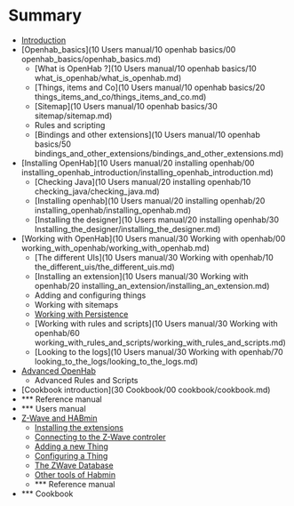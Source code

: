 # Summary

* [Introduction](README.md)
* [Openhab_basics](10 Users manual/10 openhab basics/00 openhab_basics/openhab_basics.md)
   * [What is OpenHab ?](10 Users manual/10 openhab basics/10 what_is_openhab/what_is_openhab.md)
   * [Things, items and Co](10 Users manual/10 openhab basics/20 things_items_and_co/things_items_and_co.md)
   * [Sitemap](10 Users manual/10 openhab basics/30 sitemap/sitemap.md)
   * Rules and scripting
   * [Bindings and other extensions](10 Users manual/10 openhab basics/50 bindings_and_other_extensions/bindings_and_other_extensions.md)
* [Installing OpenHab](10 Users manual/20 installing openhab/00 installing_openhab_introduction/installing_openhab_introduction.md)
   * [Checking Java](10 Users manual/20 installing openhab/10 checking_java/checking_java.md)
   * [Installing openhab](10 Users manual/20 installing openhab/20 installing_openhab/installing_openhab.md)
   * [Installing the designer](10 Users manual/20 installing openhab/30 Installing_the_designer/installing_the_designer.md)
* [Working with OpenHab](10 Users manual/30 Working with openhab/00 working_with_openhab/working_with_openhab.md)
   * [The different UIs](10 Users manual/30 Working with openhab/10 the_different_uis/the_different_uis.md)
   * [Installing an extension](10 Users manual/30 Working with openhab/20 installing_an_extension/installing_an_extension.md)
   * Adding and configuring things
   * Working with sitemaps
   * [Working with Persistence](working_with_persistence/working_with_persistence.md)
   * [Working with rules and scripts](10 Users manual/30 Working with openhab/60 working_with_rules_and_scripts/working_with_rules_and_scripts.md)
   * [Looking to the logs](10 Users manual/30 Working with openhab/70 looking_to_the_logs/looking_to_the_logs.md)
* [Advanced OpenHab](advanced_openhab.md)
   * Advanced Rules and Scripts
* [Cookbook introduction](30 Cookbook/00 cookbook/cookbook.md)
* *** Reference manual
* *** Users manual
* [Z-Wave and HABmin](z-wave_and_habadmin/z-wave_and_habadmin.md)
   * [Installing the extensions](Installing_the_extension/installing_the_extensions.md)
   * [Connecting to the Z-Wave controler](Connecting_to_the_z-wave_controler/connecting_to_the_z-wave_controler.md)
   * [Adding a new Thing](adding_a_new_thing/adding_a_new_thing.md)
   * [Configuring a Thing](Configuring_a_thing/configuring_a_thing.md)
   * [The ZWave Database](The_zwave_database/the_zwave_database.md)
   * [Other tools of Habmin](Others_tools_of_habmin/other_tools_of_habmin.md)
   * *** Reference manual
* *** Cookbook

